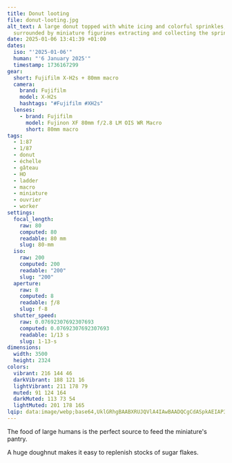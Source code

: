 ```yaml
---
title: Donut looting
file: donut-looting.jpg
alt_text: A large donut topped with white icing and colorful sprinkles,
  surrounded by miniature figurines extracting and collecting the sprinckles.
date: 2025-01-06 13:41:39 +01:00
dates:
  iso: "'2025-01-06'"
  human: "'6 January 2025'"
  timestamp: 1736167299
gear:
  short: Fujifilm X-H2s + 80mm macro
  camera:
    brand: Fujifilm
    model: X-H2s
    hashtags: "#Fujifilm #XH2s"
  lenses:
    - brand: Fujifilm
      model: Fujinon XF 80mm f/2.8 LM OIS WR Macro
      short: 80mm macro
tags:
  - 1:87
  - 1/87
  - donut
  - échelle
  - gâteau
  - HO
  - ladder
  - macro
  - miniature
  - ouvrier
  - worker
settings:
  focal_length:
    raw: 80
    computed: 80
    readable: 80 mm
    slug: 80-mm
  iso:
    raw: 200
    computed: 200
    readable: "200"
    slug: "200"
  aperture:
    raw: 8
    computed: 8
    readable: ƒ/8
    slug: f-8
  shutter_speed:
    raw: 0.07692307692307693
    computed: 0.07692307692307693
    readable: 1/13 s
    slug: 1-13-s
dimensions:
  width: 3500
  height: 2324
colors:
  vibrant: 216 144 46
  darkVibrant: 188 121 16
  lightVibrant: 211 178 79
  muted: 91 124 164
  darkMuted: 113 73 54
  lightMuted: 201 178 165
lqip: data:image/webp;base64,UklGRhgBAABXRUJQVlA4IAwBAADQCgCdASpkAEIAP3Gwz100rqokq/TpcpAuCWMAz6A/by8atGp2CFlio9FbXQOtRZYrMCbDcYNZQ7clQTUhO4pkNec4/CDCAwrcci3Nwa2UjEg6yOgtkOAAreaAtKoIAAD+6b8drgeT8EsPFQHG5fI7sGlGmJ6Fxx48JjHfC3KYrB/p+jorJcwqMYT6/7d9QWELg38xDl+cRwyUCrwDtxv/4aVpNDKAOmWzpu9cqsKyn1d7/dGB/2vUQcH+bLXVvW2Ezc82QOUediiTZtGqFtXv9IqZjUNTqCkuoudqFQy3IYXjijn+E7oTgzb5BIoqMnuCK/T0jhmZARS8HW44Fdt7gJsBfyTTBG/agAAA
---
```


The food of large humans is the perfect source to feed the miniature's pantry.

A huge doughnut makes it easy to replenish stocks of sugar flakes.
